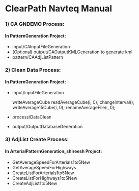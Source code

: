 ClearPath Navteq Manual
======================

### 1) CA GNDEMO Process:
#### In PatternGeneration Project:
* input/CAInputFileGeneration
* (Optional) output/CAOutputKMLGeneration to generate kml
* pattern/CAAdjListPattern


### 2) Clean Data Process:
#### In PatternGeneration Project:
* input/InputFileGeneration

     writeAverageCube
     readAverageCube(i, 0);
     changeInterval();
     writeAverage15Cube(i, 0);
     renameAverageFile(i, 0);
     
* process/DataClean
* output/OutputDatabaseGeneration


### 3) AdjList Create Process:
#### In ArterialPatternGeneration_shireesh Project:
* GetAverageSpeedForArterials1to5New
* GetAverageSpeedForHighways
* CreateListForArterials1to5New
* CreateListForHighways1to5New
*  CreateAdjList1to5New
